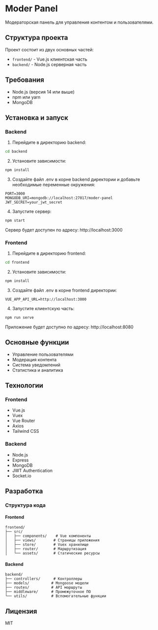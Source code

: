 # Moder Panel

Модераторская панель для управления контентом и пользователями.

## Структура проекта

Проект состоит из двух основных частей:
- `frontend/` - Vue.js клиентская часть
- `backend/` - Node.js серверная часть

## Требования

- Node.js (версия 14 или выше)
- npm или yarn
- MongoDB

## Установка и запуск

### Backend

1. Перейдите в директорию backend:
```bash
cd backend
```

2. Установите зависимости:
```bash
npm install
```

3. Создайте файл .env в корне backend директории и добавьте необходимые переменные окружения:
```env
PORT=3000
MONGODB_URI=mongodb://localhost:27017/moder-panel
JWT_SECRET=your_jwt_secret
```

4. Запустите сервер:
```bash
npm start
```

Сервер будет доступен по адресу: http://localhost:3000

### Frontend

1. Перейдите в директорию frontend:
```bash
cd frontend
```

2. Установите зависимости:
```bash
npm install
```

3. Создайте файл .env в корне frontend директории:
```env
VUE_APP_API_URL=http://localhost:3000
```

4. Запустите клиентскую часть:
```bash
npm run serve
```

Приложение будет доступно по адресу: http://localhost:8080

## Основные функции

- Управление пользователями
- Модерация контента
- Система уведомлений
- Статистика и аналитика

## Технологии

### Frontend
- Vue.js
- Vuex
- Vue Router
- Axios
- Tailwind CSS

### Backend
- Node.js
- Express
- MongoDB
- JWT Authentication
- Socket.io

## Разработка

### Структура кода

#### Frontend
```
frontend/
├── src/
│   ├── components/    # Vue компоненты
│   ├── views/        # Страницы приложения
│   ├── store/        # Vuex хранилище
│   ├── router/       # Маршрутизация
│   └── assets/       # Статические ресурсы
```

#### Backend
```
backend/
├── controllers/      # Контроллеры
├── models/          # Mongoose модели
├── routes/          # API маршруты
├── middleware/      # Промежуточное ПО
└── utils/           # Вспомогательные функции
```

## Лицензия

MIT
